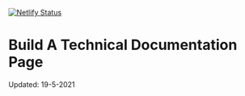 [![Netlify Status](https://api.netlify.com/api/v1/badges/e03f6ce4-be7c-4c44-9c56-576938db98ee/deploy-status)](https://app.netlify.com/sites/mellifluous-llama-5451f4/deploys)
# Build A Technical Documentation Page

Updated: 19-5-2021


